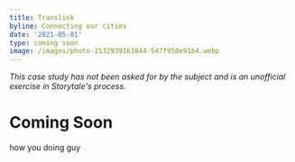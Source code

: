 ```yaml
---
title: Translink
byline: Connecting our cities
date: '2021-05-01'
type: coming soon
image: /images/photo-1532939163844-547f958e91b4.webp
---
```

*This case study has not been asked for by the subject and is an unofficial exercise in Storytale's process.*

# Coming Soon

how you doing guy